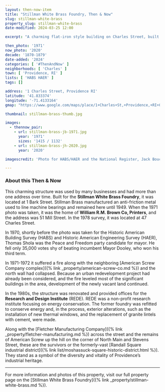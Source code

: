 ```yaml
---
layout: then-now-item
title: "Stillman White Brass Foundry, Then & Now"
slug: stillman-white-brass
property_slug: stillman-white-brass
date-modified: 2024-03-25 12:00

excerpt: "A charming flat-iron style building on Charles Street, built circa 1874, changed drastically in the past 50 years"

then_photo: '1971'
now_photo: '2020'
decade: '1870-1879'
date-added: '2024'
categories: [ '#ThenAndNow' ]
neighborhoods: [ 'Charles' ]
town: [ 'Providence, RI' ]
lists: [ 'HABS HAER' ]
tags: []

address: '1 Charles Street, Providence RI'
latitude: '41.833374'
longitude: '-71.4133164'
gmap: "https://www.google.com/maps/place/1+Charles+St,+Providence,+RI+02904/@41.833374,-71.4133164,17z/data=!3m1!4b1!4m5!3m4!1s0x89e44519458e3d7d:0x3e45c1838c963682!8m2!3d41.833374!4d-71.4111277"

thumbnail: stillman-brass-thumb.jpg

images:
  - thennow_pair:
    - url: stillman-brass-jb-1971.jpg
      year: '1971'
      sizes: '1415 / 1132'
    - url: stillman-brass-jh-2020.jpg
      year: '2020'

imagescredit: 'Photo for HABS/HAER and the National Register, Jack Boucher, 1971'

---
```


### About this Then & Now

This charming structure was used by many businesses and had more than one address over time. Built for the **Stillman White Brass Foundry**, it was located at 1 Bark Street. Stillman Brass manufactured an anti-friction metal used to line machine bearings and remained here until 1949. When the 1971 photo was taken, it was the home of **William R.M. Brown Co, Printers**, and the address was 51 Mill Street. In the 1978 survey, it was located at 47 Charles Street.

In 1970, shortly before the photo was taken for the Historic American Building Survey (<span class="abbr">HABS</span>) and Historic American Engineering Survey (<span class="abbr">HAER</span>), Thomas Shola was the Peace and Freedom party candidate for mayor. He fell only 35,000 votes shy of beating incumbent Mayor Dooley, who won his third term.

In 1971-1972 it suffered a fire along with the neighboring [American Screw Company complex]({% link _property/american-screw-co.md %}) and the north wall had collapsed. Because an urban redevelopment project had already been considered, and the fire leveled most of the significant buildings in the area, development of the newly vacant land continued.

In the 1980s, the structure was renovated and provided offices for the **Research and Design Institute** (<span class="abbr">REDE</span>). REDE was a non-profit research institute focusing on energy conservation. The former foundry was refitted to conserve energy and, in the process, exterior alterations, such as the installation of new thermal windows, and the replacement of granite lintels with cement, were made.

Along with the [Fletcher Manufacturing Company]({% link _property/fletcher-manufacturing.md %}) across the street and the remains of American Screw up the hill on the corner of North Main and Stevens Street, these are the survivors or the formerly-vast [Randall Square industrial district]({% link list/moshassuck-square-historic-district.html %}). They stand as a symbol of the diversity and vitality of Providence’s industrial heritage.

***

For more information and photos of this property, visit our full property page on the [Stillman White Brass Foundry]({% link _property/stillman-white-brass.md %}).
